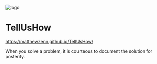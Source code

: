 ![logo](https://matthewzenn.github.io/TellUsHow/Static/logo.png)
# TellUsHow
https://matthewzenn.github.io/TellUsHow/

When you solve a problem, it is courteous to document the solution for posterity.
